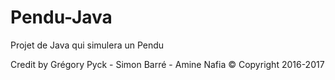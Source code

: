 # Pendu-Java




Projet de Java qui simulera un Pendu







Credit by Grégory Pyck - Simon Barré - Amine Nafia © Copyright 2016-2017
